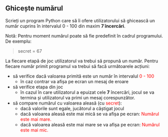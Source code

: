 Ghicește numărul
--
Scrieți un program Python care să îi ofere utilizatorului să ghicească un număr cuprins în intervalul 0 - 100 din maxim **7 încercări**.

Notă: Pentru moment numărul poate să fie predefinit în cadrul programului. De exemplu:

> secret = 67

La fiecare etapă de joc utilizatorul va trebui să propună un număr. Pentru fiecare număr primit programul va trebui să facă următoarele acțiuni:

* să verifice dacă valoarea primită este un număr în intervalul <span style="color:red"> 0 - 100</span>
    * în caz contrar va afișa pe ecran un mesaj de eroare
* să verifice etapa din joc
    * în cazul în care utilizatorul a epuizat cele **7** încercări, jocul se va termina și utilizatorul va primi un mesaj corespunzător.
* să compare numărul cu valoarea aleasă (cu <span style="color:red">secret</span>):
    * dacă valorile sunt egale, jucătorul a câștigat jocul
    * dacă valoarea aleasă este mai mică se va afișa pe ecran: <span style="color:red"> Numărul este mai mare.</span>
    * dacă valoarea aleasă este mai mare se va afișa pe ecran: <span style="color:red"> Numărul este mai mic.</span>